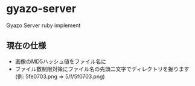 gyazo-server
============

Gyazo Server ruby implement

現在の仕様
---------------
 * 画像のMD5ハッシュ値をファイル名に
 * ファイル数制限対策にファイル名の先頭二文字でディレクトリを掘ります (例: 5fe0703.png => 5/f/5f0703.png)

